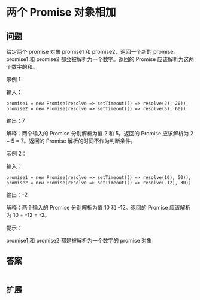 # 两个 Promise 对象相加

## 问题

给定两个 promise 对象 promise1 和 promise2，返回一个新的 promise。promise1 和 promise2 都会被解析为一个数字。返回的 Promise 应该解析为这两个数字的和。

示例 1：

输入：

```
promise1 = new Promise(resolve => setTimeout(() => resolve(2), 20)),
promise2 = new Promise(resolve => setTimeout(() => resolve(5), 60))
```

输出：7

解释：两个输入的 Promise 分别解析为值 2 和 5。返回的 Promise 应该解析为 2 + 5 = 7。返回的 Promise 解析的时间不作为判断条件。

示例 2：

输入：

```
promise1 = new Promise(resolve => setTimeout(() => resolve(10), 50)),
promise2 = new Promise(resolve => setTimeout(() => resolve(-12), 30))
```

输出：-2

解释：两个输入的 Promise 分别解析为值 10 和 -12。返回的 Promise 应该解析为 10 + -12 = -2。

提示：

promise1 和 promise2 都是被解析为一个数字的 promise 对象

## 答案

```

```

## 扩展
